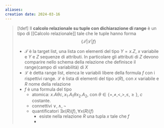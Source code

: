 ```yaml
---
aliases: 
creation date: 2024-03-16
---
```


>[!def]
>Il **calcolo relazionale su tuple con dichiarazione di range** è un tipo di [[Calcolo relazionale]] tale che le tuple hanno forma
>$$ \{ \mathcal{T} | \mathcal{L} | f \} $$
>- $\mathcal{T}$ è la target list, una lista con elementi del tipo $Y = x.Z$, $x$ variabile e $Y$ e $Z$ sequenze di attributi. 
>  In particolare gli attributi di $Z$ devono comparire nello schema della relazione che definisce il range(campo di variabilità) di $X$
>- $\mathcal{L}$ è detta range list, elenca le variabili libere della formula $f$ con i rispettivi range. $\mathcal{L}$ è lista di elementi del tipo $x(R)$, con $x$ variabile e $R$ nome della relazione
>- $f$ è una formula del tipo
>	- atomica: $x.A\theta c, x_{1}. A_{1}\theta x_{2}.A_{2}$, con $\theta \in \{ =, \neq , <, >, \leq, \geq \}$, $c$ costante.
>	- connettivi $\lor, \land, \neg$
>	- quantificatori $\exists x (R) (f), \forall x(R)(f)$
>		- esiste nella relazione $R$ una tupla $x$ tale che $f$
>		- 